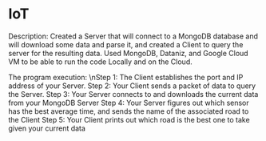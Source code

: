 # IoT

Description: Created a Server that will connect to a MongoDB database and will download some data and parse it, and created a Client to query the server for the resulting data. Used MongoDB, Dataniz, and Google Cloud VM to be able to run the code Locally and on the Cloud.

The program execution:
\nStep 1: The Client establishes the port and IP address of your Server.
Step 2: Your Client sends a packet of data to query the Server.
Step 3: Your Server connects to and downloads the current data from your MongoDB Server
Step 4: Your Server figures out which sensor has the best average time, and sends the name of the associated road to the Client
Step 5: Your Client prints out which road is the best one to take given your current data

